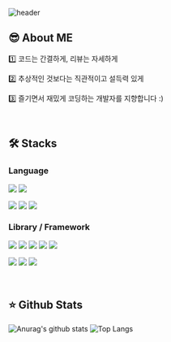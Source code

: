 <!--- Header 코드 --->
![header](https://capsule-render.vercel.app/api?type=waving&color=gradient&height=300&section=header&text=Hi👋%20I’m%20Yebin%20Kim&fontSize=60&fontAlignY=40&desc=Journey%20to%20Becoming%20a%20Junior%20Frontend%20Engineer&descAlign=60&descAlignY=55)

<!--- About Me --->
## 😎 About ME
1️⃣ 코드는 간결하게, 리뷰는 자세하게

2️⃣ 추상적인 것보다는 직관적이고 설득력 있게

3️⃣ 즐기면서 재밌게 코딩하는 개발자를 지향합니다 :)

<br/>

<!--- 기술 스택 --->
## 🛠 Stacks
### Language
<p>
  <!--JavaScript-->
  <img src="https://img.shields.io/badge/JavaScript-F7DF1E?style=flat-square&logo=JavaScript&logoColor=white"/>
  <!--TypeScript-->
  <img src="https://img.shields.io/badge/TypeScript-3178C6?style=flat-square&logo=TypeScript&logoColor=white"/>
</p>
<p>
  <!--Python-->
  <img src="https://img.shields.io/badge/Python-3776AB?style=flat-square&logo=Python&logoColor=white"/>
  <!--R-->
  <img src="https://img.shields.io/badge/R-276DC3?style=flat-square&logo=R&logoColor=white"/>
  <!--MySQL-->
  <img src="https://img.shields.io/badge/MySQL-4479A1?style=flat-square&logo=MySQL&logoColor=white"/>
</p>
  
### Library / Framework
<p>
  <!--React-->
  <img src="https://img.shields.io/badge/React-61DAFB?style=flat-square&logo=React&logoColor=white&Color=white"/>
  <!--React Native-->
  <img src="https://img.shields.io/badge/ReactNative-61DAFB?style=flat-square&logo=React&logoColor=white&Color=white"/>
  <!--React Query-->
  <img src="https://img.shields.io/badge/ReactQuery-FF4154?style=flat-square&logo=ReactQuery&logoColor=white&Color=white"/>
  <!--Recoil-->
  <img src="https://img.shields.io/badge/Recoil-3578E5?style=flat-square&logo=Recoil&logoColor=white&Color=white"/>
  <!--zustand-->
  <img src="https://img.shields.io/badge/Zustand-4D3715?style=flat-square&logo=Zustand&logoColor=white&Color=white"/>
</p>
<p>
  <!--Numpy-->
  <img src="https://img.shields.io/badge/Numpy-013243?style=flat-square&logo=Numpy&logoColor=white&Color=white"/>
  <!--Pandas-->
  <img src="https://img.shields.io/badge/Pandas-150458?style=flat-square&logo=Pandas&logoColor=white&Color=white"/>
  <!--scikit-learn-->
  <img src="https://img.shields.io/badge/ScikitLearn-F7931E?style=flat-square&logo=scikitlearn&logoColor=white&Color=white"/>
</p>

<br/>

## ⭐ Github Stats
<!--- 깃허브 스탯 & 사용 언어 --->
![Anurag's github stats](https://github-readme-stats.vercel.app/api?username=yebinGold)
![Top Langs](https://github-readme-stats.vercel.app/api/top-langs/?username=yebinGold&layout=compact&size_weight=0&count_weight=1)

<!---
yebinGold/yebinGold is a ✨ special ✨ repository because its `README.md` (this file) appears on your GitHub profile.
You can click the Preview link to take a look at your changes.
--->
